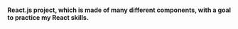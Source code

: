 #### React.js project, which is made of many different components, with a goal to practice my React skills.
